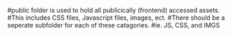 #public folder is used to hold all publicically (frontend) accessed assets.
#This includes CSS files, Javascript files, images, ect.
#There should be a seperate subfolder for each of these catagories.
#ie. JS, CSS, and IMGS
